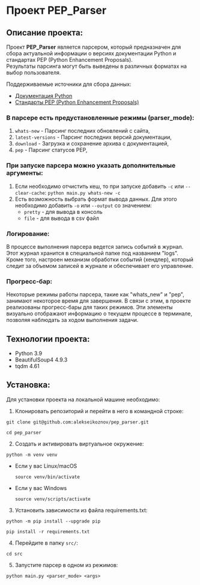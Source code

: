 # Проект PEP_Parser

## Описание проекта:

Проект **PEP_Parser** является парсером, который предназначен для сбора актуальной информации о версиях документации Python и стандартах PEP (Python Enhancement Proposals). <br>
Результаты парсинга могут быть выведены в различных форматах на выбор пользователя.

Поддерживаемые источники для сбора данных:

- [Документация Python](https://docs.python.org/3/)
- [Стандарты PEP (Python Enhancement Proposals)](https://peps.python.org/)

### В парсере есть предустановленные режимы (parser_mode):

1. `whats-new` - Парсинг последних обновлений с сайта,
2. `latest-versions` - Парсинг последних версий документации,
3. `download` - Загрузка и сохранение архива с документацией,
4. `pep` - Парсинг статусов PEP,

### При запуске парсера можно указать дополнительные аргументы:

1. Если необходимо отчистить кеш, то при запуске добавить `-c` или `--clear-cache`: `python main.py whats-new -c`
2. Есть возможность выбрать формат вывода данных. Для этого необходимо добавить `-o` или `--output` со значением:
   - `pretty` - для вывода в консоль
   - `file` - для вывода в csv файл

### Логирование:
В процессе выполнения парсера ведется запись событий в журнал. Этот журнал хранится в специальной папке под названием "logs". Кроме того, настроен механизм обработки событий (хендлер), который следит за объемом записей в журнале и обеспечивает его управление.

### Прогресс-бар:
Некоторые режимы работы парсера, такие как "whats_new" и "pep", занимают некоторое время для завершения. В связи с этим, в проекте реализованы прогресс-бары для таких режимов. Эти элементы визуально отображают информацию о текущем процессе в терминале, позволяя наблюдать за ходом выполнения задачи.

## Технологии проекта:

- Python 3.9
- BeautifulSoup4 4.9.3
- tqdm 4.61

## Установка:

Для установки проекта на локальной машине необходимо:

1. Клонировать репозиторий и перейти в него в командной строке:

```
git clone git@github.com:alekseikoznov/pep_parser.git
```

```
cd pep_parser
```

2. Cоздать и активировать виртуальное окружение:

```
python -m venv venv
```

* Если у вас Linux/macOS

    ```
    source venv/bin/activate
    ```

* Если у вас Windows

    ```
    source venv/scripts/activate
    ```

3. Установить зависимости из файла requirements.txt:

```
python -m pip install --upgrade pip
```

```
pip install -r requirements.txt
```
4. Перейдите в папку `src/`:

```
cd src
```
5. Запустите парсер в одном из режимов:
```
python main.py <parser_mode> <args>
```
